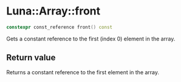 # Luna::Array::front

```c++
constexpr const_reference front() const
```

Gets a constant reference to the first (index 0) element in the array. 



## Return value
Returns a constant reference to the first element in the array. 

